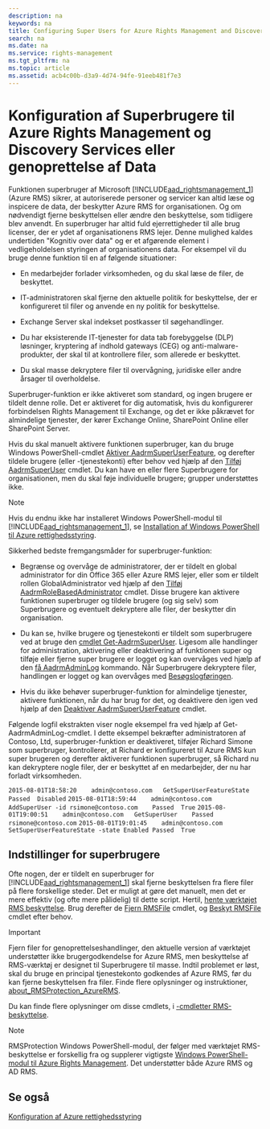 ```yaml
---
description: na
keywords: na
title: Configuring Super Users for Azure Rights Management and Discovery Services or Data Recovery
search: na
ms.date: na
ms.service: rights-management
ms.tgt_pltfrm: na
ms.topic: article
ms.assetid: acb4c00b-d3a9-4d74-94fe-91eeb481f7e3
---
```

# Konfiguration af Superbrugere til Azure Rights Management og Discovery Services eller genoprettelse af Data
Funktionen superbruger af Microsoft [!INCLUDE[aad_rightsmanagement_1](../Token/aad_rightsmanagement_1_md.md)] (Azure RMS) sikrer, at autoriserede personer og servicer kan altid læse og inspicere de data, der beskytter Azure RMS for organisationen. Og om nødvendigt fjerne beskyttelsen eller ændre den beskyttelse, som tidligere blev anvendt. En superbruger har altid fuld ejerrettigheder til alle brug licenser, der er ydet af organisationens RMS lejer. Denne mulighed kaldes undertiden "Kognitiv over data" og er et afgørende element i vedligeholdelsen styringen af organisationens data. For eksempel vil du bruge denne funktion til en af følgende situationer:

-   En medarbejder forlader virksomheden, og du skal læse de filer, de beskyttet.

-   IT-administratoren skal fjerne den aktuelle politik for beskyttelse, der er konfigureret til filer og anvende en ny politik for beskyttelse.

-   Exchange Server skal indekset postkasser til søgehandlinger.

-   Du har eksisterende IT-tjenester for data tab forebyggelse (DLP) løsninger, kryptering af indhold gateways (CEG) og anti-malware-produkter, der skal til at kontrollere filer, som allerede er beskyttet.

-   Du skal masse dekryptere filer til overvågning, juridiske eller andre årsager til overholdelse.

Superbruger-funktion er ikke aktiveret som standard, og ingen brugere er tildelt denne rolle. Det er aktiveret for dig automatisk, hvis du konfigurerer forbindelsen Rights Management til Exchange, og det er ikke påkrævet for almindelige tjenester, der kører Exchange Online, SharePoint Online eller SharePoint Server.

Hvis du skal manuelt aktivere funktionen superbruger, kan du bruge Windows PowerShell-cmdlet [Aktiver AadrmSuperUserFeature](https://msdn.microsoft.com/library/azure/dn629400.aspx), og derefter tildele brugere (eller -tjenestekonti) efter behov ved hjælp af den [Tilføj AadrmSuperUser](https://msdn.microsoft.com/library/azure/dn629411.aspx) cmdlet. Du kan have en eller flere Superbrugere for organisationen, men du skal føje individuelle brugere; grupper understøttes ikke.

> [!NOTE]
> Hvis du endnu ikke har installeret Windows PowerShell-modul til [!INCLUDE[aad_rightsmanagement_1](../Token/aad_rightsmanagement_1_md.md)], se [Installation af Windows PowerShell til Azure rettighedsstyring](../Topic/Installing_Windows_PowerShell_for_Azure_Rights_Management.md).

Sikkerhed bedste fremgangsmåder for superbruger-funktion:

-   Begrænse og overvåge de administratorer, der er tildelt en global administrator for din Office 365 eller Azure RMS lejer, eller som er tildelt rollen GlobalAdministrator ved hjælp af den [Tilføj AadrmRoleBasedAdministrator](https://msdn.microsoft.com/library/azure/dn629417.aspx) cmdlet. Disse brugere kan aktivere funktionen superbruger og tildele brugere (og sig selv) som Superbrugere og eventuelt dekryptere alle filer, der beskytter din organisation.

-   Du kan se, hvilke brugere og tjenestekonti er tildelt som superbrugere ved at bruge den [cmdlet Get-AadrmSuperUser](https://msdn.microsoft.com/library/azure/dn629408.aspx).  Ligesom alle handlinger for administration, aktivering eller deaktivering af funktionen super og tilføje eller fjerne super brugere er logget og kan overvåges ved hjælp af den [få AadrmAdminLog](https://msdn.microsoft.com/library/azure/dn629430.aspx) kommando. Når Superbrugere dekryptere filer, handlingen er logget og kan overvåges med [Besøgslogføringen](https://technet.microsoft.com/library/dn529121.aspx).

-   Hvis du ikke behøver superbruger-funktion for almindelige tjenester, aktivere funktionen, når du har brug for det, og deaktivere den igen ved hjælp af den [Deaktiver AadrmSuperUserFeature](https://msdn.microsoft.com/library/azure/dn629428.aspx) cmdlet.

Følgende logfil ekstrakten viser nogle eksempel fra ved hjælp af Get-AadrmAdminLog-cmdlet. I dette eksempel bekræfter administratoren af Contoso, Ltd, superbruger-funktion er deaktiveret, tilføjer Richard Simone som superbruger, kontrollerer, at Richard er konfigureret til Azure RMS kun super brugeren og derefter aktiverer funktionen superbruger, så Richard nu kan dekryptere nogle filer, der er beskyttet af en medarbejder, der nu har forladt virksomheden.

`2015-08-01T18:58:20	admin@contoso.com	GetSuperUserFeatureState	Passed	Disabled`
`2015-08-01T18:59:44	admin@contoso.com	AddSuperUser -id rsimone@contoso.com	Passed	True`
`2015-08-01T19:00:51	admin@contoso.com	GetSuperUser	Passed	rsimone@contoso.com`
`2015-08-01T19:01:45	admin@contoso.com	SetSuperUserFeatureState -state Enabled	Passed	True`

## <a name="BKMK_RMSProtectionModule"></a>Indstillinger for superbrugere
Ofte nogen, der er tildelt en superbruger for [!INCLUDE[aad_rightsmanagement_1](../Token/aad_rightsmanagement_1_md.md)] skal fjerne beskyttelsen fra flere filer på flere forskellige steder. Det er muligt at gøre det manuelt, men det er mere effektiv (og ofte mere pålidelig) til dette script. Hertil, [hente værktøjet RMS beskyttelse](http://www.microsoft.com/en-us/download/details.aspx?id=47256). Brug derefter de  [Fjern RMSFile](https://msdn.microsoft.com/library/azure/mt433200.aspx) cmdlet, og [Beskyt RMSFile](https://msdn.microsoft.com/library/azure/mt433201.aspx)   cmdlet efter behov.

> [!IMPORTANT]
> Fjern filer for genoprettelseshandlinger, den aktuelle version af værktøjet understøtter ikke brugergodkendelse for Azure RMS, men beskyttelse af RMS-værktøj er designet til Superbrugere til masse. Indtil problemet er løst, skal du bruge en principal tjenestekonto godkendes af Azure RMS, før du kan fjerne beskyttelsen fra filer.  Finde flere oplysninger og instruktioner, [about_RMSProtection_AzureRMS](https://msdn.microsoft.com/library/azure/mt433202.aspx).

Du kan finde flere oplysninger om disse cmdlets, i [-cmdletter RMS-beskyttelse](https://msdn.microsoft.com/library/azure/mt433195.aspx).

> [!NOTE]
> RMSProtection Windows PowerShell-modul, der følger med værktøjet RMS-beskyttelse er forskellig fra og supplerer vigtigste [Windows PowerShell-modul til Azure Rights Management](https://technet.microsoft.com/library/jj585027.aspx). Det understøtter både Azure RMS og AD RMS.

## Se også
[Konfiguration af Azure rettighedsstyring](../Topic/Configuring_Azure_Rights_Management.md)

